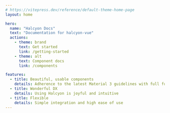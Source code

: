 ```yaml
---
# https://vitepress.dev/reference/default-theme-home-page
layout: home

hero:
  name: "Halcyon Docs"
  text: "Documentation for halcyon-vue"
  actions:
    - theme: brand
      text: Get started
      link: /getting-started
    - theme: alt
      text: Component docs
      link: /components

features:
  - title: Beautiful, usable components
    details: Adherence to the latest Material 3 guidelines with full functionality
  - title: Wonderful DX
    details: Using Halcyon is joyful and intuitive
  - title: Flexible
    details: Simple integration and high ease of use
---
```


